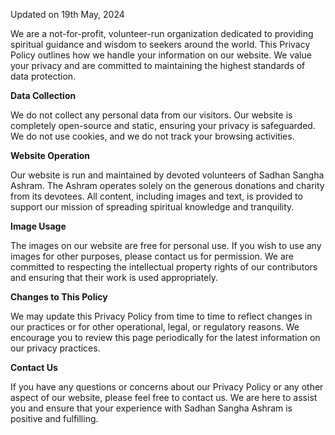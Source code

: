 Updated on 19th May, 2024  
  
We are a not-for-profit, volunteer-run organization dedicated to providing spiritual guidance and wisdom to seekers around the world. This Privacy Policy outlines how we handle your information on our website. We value your privacy and are committed to maintaining the highest standards of data protection.  
  
**Data Collection**  
  
We do not collect any personal data from our visitors. Our website is completely open-source and static, ensuring your privacy is safeguarded. We do not use cookies, and we do not track your browsing activities.  
  
**Website Operation**  
  
Our website is run and maintained by devoted volunteers of Sadhan Sangha Ashram. The Ashram operates solely on the generous donations and charity from its devotees. All content, including images and text, is provided to support our mission of spreading spiritual knowledge and tranquility.  
  
**Image Usage**  
  
The images on our website are free for personal use. If you wish to use any images for other purposes, please contact us for permission. We are committed to respecting the intellectual property rights of our contributors and ensuring that their work is used appropriately.  
  
**Changes to This Policy**  
  
We may update this Privacy Policy from time to time to reflect changes in our practices or for other operational, legal, or regulatory reasons. We encourage you to review this page periodically for the latest information on our privacy practices.  
  
**Contact Us**  
  
If you have any questions or concerns about our Privacy Policy or any other aspect of our website, please feel free to contact us. We are here to assist you and ensure that your experience with Sadhan Sangha Ashram is positive and fulfilling.